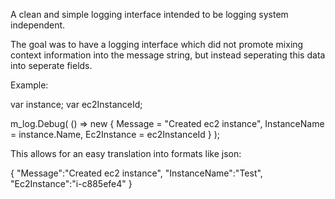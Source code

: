 A clean and simple logging interface intended to be logging system independent.

The goal was to have a logging interface which did not promote mixing context information
into the message string, but instead seperating this data into seperate fields.

Example:

var instance;
var ec2InstanceId;

m_log.Debug(
		() => new {
			Message = "Created ec2 instance",
			InstanceName = instance.Name,
			Ec2Instance = ec2InstanceId
		}
	);

This allows for an easy translation into formats like json:

{
	"Message":"Created ec2 instance",
	"InstanceName":"Test",
	"Ec2Instance":"i-c885efe4"
}
